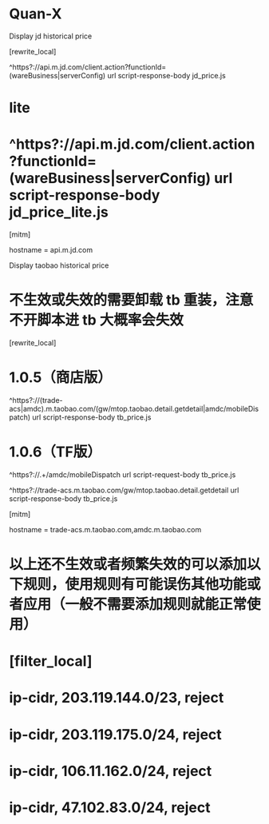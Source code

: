 # Quan-X
Display jd historical price

[rewrite_local]

^https?://api\.m\.jd\.com/client\.action\?functionId=(wareBusiness|serverConfig) url script-response-body jd_price.js

# lite

# ^https?://api\.m\.jd\.com/client\.action\?functionId=(wareBusiness|serverConfig) url script-response-body jd_price_lite.js

[mitm]

hostname = api.m.jd.com

Display taobao historical price

# 不生效或失效的需要卸载 tb 重装，注意不开脚本进 tb 大概率会失效

[rewrite_local]

# 1.0.5（商店版）

^https?://(trade-acs|amdc)\.m\.taobao\.com/(gw/mtop\.taobao\.detail\.getdetail|amdc/mobileDispatch) url script-response-body tb_price.js

# 1.0.6（TF版）

^https?://.+/amdc/mobileDispatch url script-request-body tb_price.js

^https?://trade-acs\.m\.taobao\.com/gw/mtop\.taobao\.detail\.getdetail url script-response-body tb_price.js

[mitm]

hostname = trade-acs.m.taobao.com,amdc.m.taobao.com

# 以上还不生效或者频繁失效的可以添加以下规则，使用规则有可能误伤其他功能或者应用（一般不需要添加规则就能正常使用）

# [filter_local]

# ip-cidr, 203.119.144.0/23, reject

# ip-cidr, 203.119.175.0/24, reject

# ip-cidr, 106.11.162.0/24, reject

# ip-cidr, 47.102.83.0/24, reject

